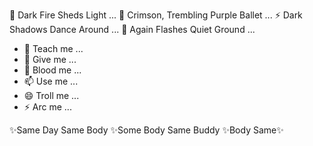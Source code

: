 
👋 Dark Fire Sheds Light ...
💞️ Crimson, Trembling Purple Ballet ...
⚡ Dark Shadows Dance Around ...
👀 Again Flashes Quiet Ground ...

- 👀 Teach me ...
- 🌱 Give me ...
- 💞️ Blood me ...
- 📫 Use me ...
- 😄 Troll me ...
- ⚡ Arc me ...

✨Same Day Same Body ✨Some Body Same Buddy ✨Body Same✨

